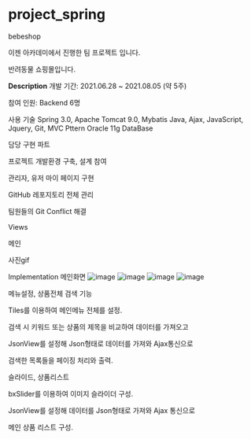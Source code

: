 # project_spring

bebeshop

이젠 아카데미에서 진행한 팀 프로젝트 입니다.

반려동물 쇼핑몰입니다.

**Description**
개발 기간: 2021.06.28 ~ 2021.08.05 (약 5주)

참여 인원: Backend 6명

사용 기술
Spring 3.0, Apache Tomcat 9.0, Mybatis
Java, Ajax, JavaScript, Jquery, Git, MVC Pttern
Oracle 11g DataBase


담당 구현 파트

프로젝트 개발환경 구축, 설계 참여

관리자, 유저 마이 페이지 구현

GitHub 레포지토리 전체 관리

팀원들의 Git Conflict 해결


Views

메인

사진gif



Implementation
메인화면
![image](https://user-images.githubusercontent.com/86913502/129483174-93c9154a-9570-423d-b704-285a048b38c8.png)
![image](https://user-images.githubusercontent.com/86913502/129483180-d0ab63ea-5c43-42da-b55b-d79969ffbf00.png)
![image](https://user-images.githubusercontent.com/86913502/129483185-cc7c24ce-cf22-4a77-aa46-fd4a89cee2c6.png)
![image](https://user-images.githubusercontent.com/86913502/129483189-b561b7d4-6792-4aef-a86f-70883194bee3.png)


메뉴설정, 상품전체 검색 기능

Tiles를 이용하여 메인메뉴 전체를 설정.

검색 시 키워드 또는 상품의 제목을 비교하여 데이터를 가져오고

JsonView를 설정해 Json형태로 데이터를 가져와 Ajax통신으로

검색한 목록들을 페이징 처리와 출력.

슬라이드, 상품리스트

bxSlider를 이용하여 이미지 슬라이더 구성.

JsonView를 설정해 데이터를 Json형태로 가져와 Ajax 통신으로

메인 상품 리스트 구성.

































